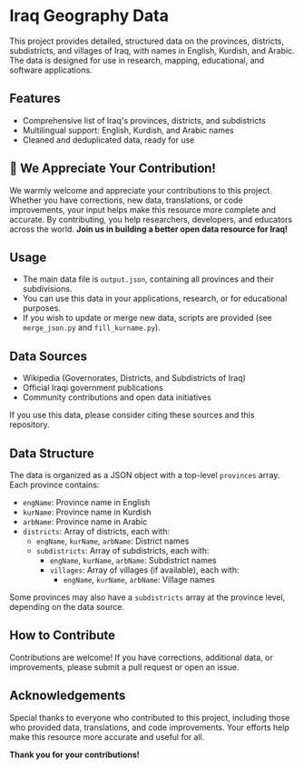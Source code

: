 # Iraq Geography Data

This project provides detailed, structured data on the provinces, districts, subdistricts, and villages of Iraq, with names in English, Kurdish, and Arabic. The data is designed for use in research, mapping, educational, and software applications.

## Features
- Comprehensive list of Iraq's provinces, districts, and subdistricts
- Multilingual support: English, Kurdish, and Arabic names
- Cleaned and deduplicated data, ready for use

## 🙌 We Appreciate Your Contribution!
We warmly welcome and appreciate your contributions to this project. Whether you have corrections, new data, translations, or code improvements, your input helps make this resource more complete and accurate. By contributing, you help researchers, developers, and educators across the world. **Join us in building a better open data resource for Iraq!**

## Usage
- The main data file is `output.json`, containing all provinces and their subdivisions.
- You can use this data in your applications, research, or for educational purposes.
- If you wish to update or merge new data, scripts are provided (see `merge_json.py` and `fill_kurname.py`).

## Data Sources
- Wikipedia (Governorates, Districts, and Subdistricts of Iraq)
- Official Iraqi government publications
- Community contributions and open data initiatives

If you use this data, please consider citing these sources and this repository.

## Data Structure
The data is organized as a JSON object with a top-level `provinces` array. Each province contains:
- `engName`: Province name in English
- `kurName`: Province name in Kurdish
- `arbName`: Province name in Arabic
- `districts`: Array of districts, each with:
  - `engName`, `kurName`, `arbName`: District names
  - `subdistricts`: Array of subdistricts, each with:
    - `engName`, `kurName`, `arbName`: Subdistrict names
    - `villages`: Array of villages (if available), each with:
      - `engName`, `kurName`, `arbName`: Village names

Some provinces may also have a `subdistricts` array at the province level, depending on the data source.

## How to Contribute
Contributions are welcome! If you have corrections, additional data, or improvements, please submit a pull request or open an issue.

## Acknowledgements
Special thanks to everyone who contributed to this project, including those who provided data, translations, and code improvements. Your efforts help make this resource more accurate and useful for all.

**Thank you for your contributions!** 